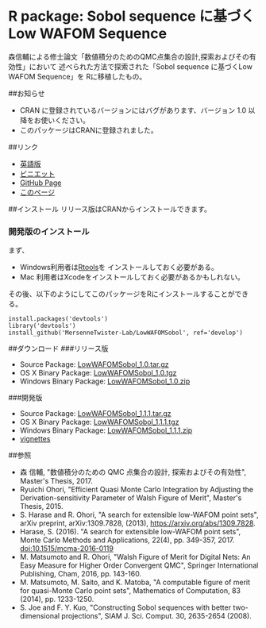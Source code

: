 R package: Sobol sequence に基づくLow WAFOM Sequence
==================================================

森信輔による修士論文「数値積分のためのQMC点集合の設計,探索およびその有効性」において
述べられた方法で探索された「Sobol sequence に基づくLow WAFOM Sequence」を
Rに移植したもの。

##お知らせ
- CRAN に登録されているバージョンにはバグがあります、バージョン 1.0 以降をお使いください。
- このパッケージはCRANに登録されました。

##リンク

- [英語版](index.html)
- [ビニエット](lowWAFOMSobol-ja.html)
- [GitHub Page](https://github.com/MersenneTwister-Lab/LowWAFOMSobol/)
- [このページ](https://mersennetwister-lab.github.io/LowWAFOMSobol/)

##インストール
リリース版はCRANからインストールできます。

### 開発版のインストール
まず、

- Windows利用者は[Rtools](https://cran.r-project.org/bin/windows/Rtools/)を
インストールしておく必要がある。
- Mac 利用者はXcodeをインストールしておく必要があるかもしれない。

その後、以下のようにしてこのパッケージをRにインストールすることができる。

```
install.packages('devtools')
library('devtools')
install_github('MersenneTwister-Lab/LowWAFOMSobol', ref='develop')
```


##ダウンロード
###リリース版

- Source Package: [LowWAFOMSobol_1.0.tar.gz](LowWAFOMSobol_1.0.tar.gz)
- OS X Binary Package: [LowWAFOMSobol_1.0.tgz](LowWAFOMSobol_1.0.tgz)
- Windows Binary Package: [LowWAFOMSobol_1.0.zip](LowWAFOMSobol_1.0.zip)

###開発版

- Source Package: [LowWAFOMSobol_1.1.1.tar.gz](LowWAFOMSobol_1.1.1.tar.gz)
- OS X Binary Package: [LowWAFOMSobol_1.1.1.tgz](LowWAFOMSobol_1.1.1.tgz)
- Windows Binary Package: [LowWAFOMSobol_1.1.1.zip](LowWAFOMSobol_1.1.1.zip)
- [vignettes](v1_0_1/lowWAFOMSobol-ja.html)

##参照
* 森 信輔,
  "数値積分のための QMC 点集合の設計, 探索およびその有効性",
  Master's Thesis, 2017.
* Ryuichi Ohori,
  "Efficient Quasi Monte Carlo Integration by Adjusting the
  Derivation-sensitivity Parameter of Walsh Figure of Merit",
  Master's Thesis, 2015.
* S. Harase and R. Ohori,
  "A search for extensible low-WAFOM point sets",
  arXiv preprint, arXiv:1309.7828, (2013),
  https://arxiv.org/abs/1309.7828.
* Harase, S. (2016).
  "A search for extensible low-WAFOM point sets",
  Monte Carlo Methods and Applications, 22(4), pp. 349-357, 2017.
  [doi:10.1515/mcma-2016-0119](doi:10.1515/mcma-2016-0119)
* M. Matsumoto and R. Ohori,
  "Walsh Figure of Merit for Digital Nets: An Easy Measure
  for Higher Order Convergent QMC",
  Springer International Publishing, Cham, 2016, pp. 143-160.
* M. Matsumoto, M. Saito, and K. Matoba,
  "A computable figure of merit for quasi-Monte Carlo point sets",
  Mathematics of Computation, 83 (2014), pp. 1233-1250.
* S. Joe and F. Y. Kuo,
  "Constructing Sobol sequences with better two-dimensional projections",
  SIAM J. Sci. Comput. 30, 2635-2654 (2008).
